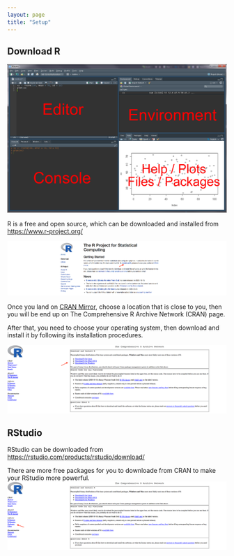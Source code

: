 ```yaml
---
layout: page
title: "Setup"
---
```


## Download R
![Screenshot of main code listing](/fig/howto-use-R-for-dataanalysis-4.png)

R is a free and open source, which can be downloaded and installed from https://www.r-project.org/

![Screenshot of main code listing](/fig/howto-use-R-for-dataanalysis-1.png)


Once you land on [CRAN Mirror](https://mirror.rcg.sfu.ca/mirror/CRAN/), choose a location that is close to you, then you will be end up on The Comprehensive R Archive Network (CRAN) page. 

After that, you need to choose your operating system, then download and install it by following its installation procedures.

![Screenshot of main code listing](/fig/howto-use-R-for-dataanalysis-2.png)


## RStudio

RStudio can be downloaded from https://rstudio.com/products/rstudio/download/

There are more free packages for you to downloade from CRAN to make your RStudio more powerful.
![Screenshot of main code listing](/fig/howto-use-R-for-dataanalysis-3.png)
